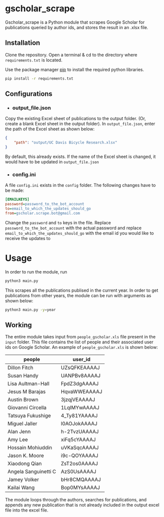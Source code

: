 # gscholar_scrape

Gscholar_scrape is a Python module that scrapes Google Scholar for publications queried by author ids, and stores the result in an .xlsx file.

## Installation

Clone the repository. Open a terminal & cd to the directory where ```requirements.txt``` is located. 

Use the package manager [pip](https://pip.pypa.io/en/stable/) to install the required python libraries.

```bash
pip install -r requirements.txt
```

## Configurations

- ### output_file.json

Copy the existing Excel sheet of publications to the output folder. (Or, create a blank Excel sheet in the output folder). In ```output_file.json```, enter the path of the Excel sheet as shown below:

```json
{
    "path": "output/UC Davis Bicycle Research.xlsx"
}
```

By default, this already exists. If the name of the Excel sheet is changed, it would have to be updated in ```output_file.json```

- ### config.ini

A file ```config.ini``` exists in the ```config``` folder. The following changes have to be made:

```ini
[EMAILKEYS]
password=password_to_the_bot_account
to=email_to_which_the_updates_should_go
from=gscholar.scrape.bot@gmail.com
```

Change the ```password``` and ```to``` keys in the file. Replace ```password_to_the_bot_account``` with the actual password and replace ```email_to_which_the_updates_should_go``` with the email id you would like to receive the updates to

# Usage

In order to run the module, run

```bash
python3 main.py
```

This scrapes all the publications publised in the current year. In order to get publications from other years, the module can be run with arguments as shown below:

```bash
python3 main.py -y=year
```

## Working

The entire module takes input from ```people_gscholar.xls``` file present in the ```input``` folder. This file contains the list of people and their associated user ids on Google Scholar. An example of ```people_gscholar.xls``` is shown below: 

|people	| user_id|
| ------ | ------- |
|Dillon Fitch	 | UZsQFKEAAAAJ|
|Susan Handy	 | UANPBv8AAAAJ|
|Lisa Aultman-Hall	 | FpdZ3dgAAAAJ|
|Jesus M Barajas	 | HqvaWWEAAAAJ|
|Austin Brown	 | 3jzqjVEAAAAJ|
|Giovanni Circella	 | 1LqIMYwAAAAJ|
|Tatsuya Fukushige	 | 4_Ty81YAAAAJ|
|Miguel Jaller	 | l0AOJokAAAAJ|
|Alan Jenn	 | h-2TvzUAAAAJ|
|Amy Lee	 | xiFq5cYAAAAJ|
|Hossain Mohiuddin	 | uVKaSqcAAAAJ|
|Jason K. Moore	 | i9c-QOYAAAAJ
|Xiaodong Qian	 | ZsT2os0AAAAJ|
|Angela Sanguinetti	C | AzS0UsAAAAJ|
|Jamey Volker	 | bHr8CMQAAAAJ|
|Kailai Wang	 | Bop0MYsAAAAJ|

The module loops through the authors, searches for publications, and appends any new publication that is not already included in the output excel file into the excel file.
